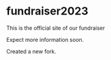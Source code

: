 # fundraiser2023

This is the official site of our fundraiser

Expect more information soon.

Created a new fork.
